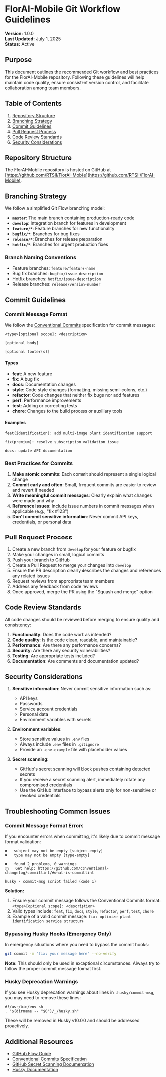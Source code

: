 # FlorAI-Mobile Git Workflow Guidelines

**Version:** 1.0.0  
**Last Updated:** July 1, 2025  
**Status:** Active

## Purpose

This document outlines the recommended Git workflow and best practices for the FlorAI-Mobile repository. Following these guidelines will help maintain code quality, ensure consistent version control, and facilitate collaboration among team members.

## Table of Contents

1. [Repository Structure](#repository-structure)
2. [Branching Strategy](#branching-strategy)
3. [Commit Guidelines](#commit-guidelines)
4. [Pull Request Process](#pull-request-process)
5. [Code Review Standards](#code-review-standards)
6. [Security Considerations](#security-considerations)

## Repository Structure

The FlorAI-Mobile repository is hosted on GitHub at [https://github.com/RTSII/FlorAI-Mobile](https://github.com/RTSII/FlorAI-Mobile).

## Branching Strategy

We follow a simplified Git Flow branching model:

- **`master`**: The main branch containing production-ready code
- **`develop`**: Integration branch for features in development
- **`feature/*`**: Feature branches for new functionality
- **`bugfix/*`**: Branches for bug fixes
- **`release/*`**: Branches for release preparation
- **`hotfix/*`**: Branches for urgent production fixes

### Branch Naming Conventions

- Feature branches: `feature/feature-name`
- Bug fix branches: `bugfix/issue-description`
- Hotfix branches: `hotfix/issue-description`
- Release branches: `release/version-number`

## Commit Guidelines

### Commit Message Format

We follow the [Conventional Commits](https://www.conventionalcommits.org/) specification for commit messages:

```
<type>[optional scope]: <description>

[optional body]

[optional footer(s)]
```

#### Types

- **feat**: A new feature
- **fix**: A bug fix
- **docs**: Documentation changes
- **style**: Code style changes (formatting, missing semi-colons, etc.)
- **refactor**: Code changes that neither fix bugs nor add features
- **perf**: Performance improvements
- **test**: Adding or correcting tests
- **chore**: Changes to the build process or auxiliary tools

#### Examples

```
feat(identification): add multi-image plant identification support

fix(premium): resolve subscription validation issue

docs: update API documentation
```

### Best Practices for Commits

1. **Make atomic commits**: Each commit should represent a single logical change
2. **Commit early and often**: Small, frequent commits are easier to review and revert if needed
3. **Write meaningful commit messages**: Clearly explain what changes were made and why
4. **Reference issues**: Include issue numbers in commit messages when applicable (e.g., "fix #123")
5. **Don't commit sensitive information**: Never commit API keys, credentials, or personal data

## Pull Request Process

1. Create a new branch from `develop` for your feature or bugfix
2. Make your changes in small, logical commits
3. Push your branch to GitHub
4. Create a Pull Request to merge your changes into `develop`
5. Ensure the PR description clearly describes the changes and references any related issues
6. Request reviews from appropriate team members
7. Address any feedback from code reviews
8. Once approved, merge the PR using the "Squash and merge" option

## Code Review Standards

All code changes should be reviewed before merging to ensure quality and consistency:

1. **Functionality**: Does the code work as intended?
2. **Code quality**: Is the code clean, readable, and maintainable?
3. **Performance**: Are there any performance concerns?
4. **Security**: Are there any security vulnerabilities?
5. **Testing**: Are appropriate tests included?
6. **Documentation**: Are comments and documentation updated?

## Security Considerations

1. **Sensitive information**: Never commit sensitive information such as:
   - API keys
   - Passwords
   - Service account credentials
   - Personal data
   - Environment variables with secrets

2. **Environment variables**:
   - Store sensitive values in `.env` files
   - Always include `.env` files in `.gitignore`
   - Provide an `.env.example` file with placeholder values

3. **Secret scanning**:
   - GitHub's secret scanning will block pushes containing detected secrets
   - If you receive a secret scanning alert, immediately rotate any compromised credentials
   - Use the GitHub interface to bypass alerts only for non-sensitive or revoked credentials

## Troubleshooting Common Issues

### Commit Message Format Errors

If you encounter errors when committing, it's likely due to commit message format validation:

```
✖   subject may not be empty [subject-empty]
✖   type may not be empty [type-empty]

✖   found 2 problems, 0 warnings
ⓘ   Get help: https://github.com/conventional-changelog/commitlint/#what-is-commitlint

husky - commit-msg script failed (code 1)
```

**Solution:**

1. Ensure your commit message follows the Conventional Commits format: `<type>[optional scope]: <description>`
2. Valid types include: `feat`, `fix`, `docs`, `style`, `refactor`, `perf`, `test`, `chore`
3. Example of a valid commit message: `fix: optimize plant identification service structure`

### Bypassing Husky Hooks (Emergency Only)

In emergency situations where you need to bypass the commit hooks:

```bash
git commit -m "fix: your message here" --no-verify
```

**Note:** This should only be used in exceptional circumstances. Always try to follow the proper commit message format first.

### Husky Deprecation Warnings

If you see Husky deprecation warnings about lines in `.husky/commit-msg`, you may need to remove these lines:

```
#!/usr/bin/env sh
. "$(dirname -- "$0")/_/husky.sh"
```

These will be removed in Husky v10.0.0 and should be addressed proactively.

## Additional Resources

- [GitHub Flow Guide](https://guides.github.com/introduction/flow/)
- [Conventional Commits Specification](https://www.conventionalcommits.org/)
- [GitHub Secret Scanning Documentation](https://docs.github.com/en/code-security/secret-scanning/about-secret-scanning)
- [Husky Documentation](https://typicode.github.io/husky/)
